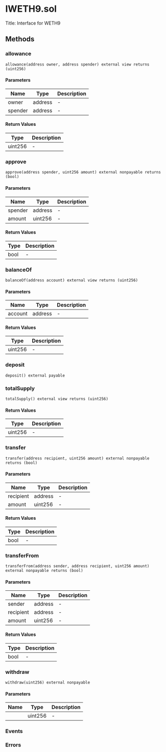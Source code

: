 
# IWETH9.sol
Title: Interface for WETH9

## Methods
### allowance
```solidity
allowance(address owner, address spender) external view returns (uint256)
```
#### Parameters

| Name | Type | Description |
|---|---|---|
| owner | address | - |
| spender | address | - |

#### Return Values

| Type | Description |
|---|---|
uint256 | - |

### approve
```solidity
approve(address spender, uint256 amount) external nonpayable returns (bool)
```
#### Parameters

| Name | Type | Description |
|---|---|---|
| spender | address | - |
| amount | uint256 | - |

#### Return Values

| Type | Description |
|---|---|
bool | - |

### balanceOf
```solidity
balanceOf(address account) external view returns (uint256)
```
#### Parameters

| Name | Type | Description |
|---|---|---|
| account | address | - |

#### Return Values

| Type | Description |
|---|---|
uint256 | - |

### deposit
```solidity
deposit() external payable
```
### totalSupply
```solidity
totalSupply() external view returns (uint256)
```
#### Return Values

| Type | Description |
|---|---|
uint256 | - |

### transfer
```solidity
transfer(address recipient, uint256 amount) external nonpayable returns (bool)
```
#### Parameters

| Name | Type | Description |
|---|---|---|
| recipient | address | - |
| amount | uint256 | - |

#### Return Values

| Type | Description |
|---|---|
bool | - |

### transferFrom
```solidity
transferFrom(address sender, address recipient, uint256 amount) external nonpayable returns (bool)
```
#### Parameters

| Name | Type | Description |
|---|---|---|
| sender | address | - |
| recipient | address | - |
| amount | uint256 | - |

#### Return Values

| Type | Description |
|---|---|
bool | - |

### withdraw
```solidity
withdraw(uint256) external nonpayable
```
#### Parameters

| Name | Type | Description |
|---|---|---|
|  | uint256 | - |


### Events

### Errors

